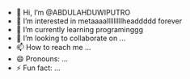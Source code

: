 - 👋 Hi, I’m @ABDULAHDUWIPUTRO
- 👀 I’m interested in metaaaalllllllllheaddddd forever
- 🌱 I’m currently learning programinggg
- 💞️ I’m looking to collaborate on ...
- 📫 How to reach me ...
- 😄 Pronouns: ...
- ⚡ Fun fact: ...

<!---
ABDULAHDUWIPUTRO/ABDULAHDUWIPUTRO is a ✨ special ✨ repository because its `README.md` (this file) appears on your GitHub profile.
You can click the Preview link to take a look at your changes.
--->

